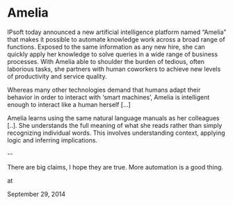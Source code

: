# Amelia
IPsoft today announced a new artificial intelligence platform named “Amelia” that makes it possible to automate knowledge work across a broad range of functions. Exposed to the same information as any new hire, she can quickly apply her knowledge to solve queries in a wide range of business processes. With Amelia able to shoulder the burden of tedious, often laborious tasks, she partners with human coworkers to achieve new levels of productivity and service quality.

Whereas many other technologies demand that humans adapt their behavior in order to interact with ‘smart machines’, Amelia is intelligent enough to interact like a human herself [...]

Amelia learns using the same natural language manuals as her colleagues [..]. She understands the full meaning of what she reads rather than simply recognizing individual words. This involves understanding context, applying logic and inferring implications.

--

There are  big claims, I hope they are true. More automation is a good thing.








at

September 29, 2014
















